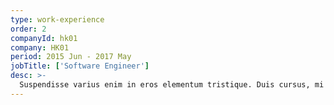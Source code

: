 ```yaml
---
type: work-experience
order: 2
companyId: hk01
company: HK01
period: 2015 Jun - 2017 May
jobTitle: ['Software Engineer']
desc: >-
  Suspendisse varius enim in eros elementum tristique. Duis cursus, mi quis viverra ornare.
---
```

